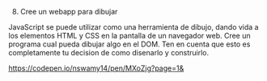 8. Cree un webapp para dibujar

JavaScript se puede utilizar como una herramienta de dibujo, dando vida a los elementos HTML y CSS en la pantalla de un navegador web. 
Cree un programa cual pueda dibujar algo en el DOM. 
Ten en cuenta que esto es completamente tu decision de como disenarlo y construirlo. 

https://codepen.io/nswamy14/pen/MXoZjg?page=1&